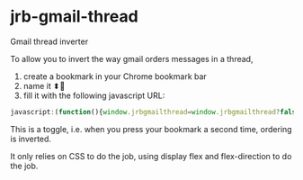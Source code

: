 # jrb-gmail-thread

Gmail thread inverter

To allow you to invert the way gmail orders messages in a thread, 
1. create a bookmark in your Chrome bookmark bar 
2. name it ⬍📧
2. fill it with the following javascript URL:

```javascript
javascript:(function(){window.jrbgmailthread=window.jrbgmailthread?false:true;const jrbdir=`column${window.jrbgmailthread?'-reverse':''}`;const jrbstyles=`div[role=list]:not(.brd){display:flex;flex-direction:${jrbdir}}div[role=listitem]{flex:0 0 auto}div[role=listitem].h7>div>div>div>div{display:flex;flex-direction:${jrbdir}}div[role=listitem].h7>div>div>div>div>div{flex:0 0 auto}.kQ{margin:1px}body:not([class])>div.bodycontainer>div.maincontent{display:flex;flex-direction:${jrbdir}}body:not([class])>div.bodycontainer>div.maincontent>table:nth-child(1){order:1;padding-bottom:5px;margin-bottom:10px;border-bottom-width:1px;border-color:gray;border-style:solid}div.amn{height:25px!important}div[role=listitem] .gB.xu{border-bottom:0!important}div[role=listitem].h7>div>div,div[role=listitem].kQ>div>div,div[role=listitem].kv>div>div{border-top:0!important;border-bottom:1px solid #d8d8d8!important}div[role=listitem].h7:last-child .adn{border-top:1px solid #d8d8d8!important;border-bottom:0 solid #d8d8d8!important;padding-top:5px!important;margin-top:10px!important}.h7.ie .gA>.gB>.ip{padding:5px 0!important}.h7.ie .gA>.gB>.ip .brb{margin-bottom:14px!important;padding-bottom:3px!important}.Bk td.I5>form.bAs>div:nth-child(1){height:0!important}.Bk td.I5>form.bAs>div:nth-child(2){position:static!important}.Bk div.ajn.azy{position:static!important}`;if(document.createStyleSheet){document.createStyleSheet(`javascript:'${jrbstyles}'`);}else{const style=document.createElement('link');style.rel='stylesheet';style.href=`data:text/css,${escape(jrbstyles)}`;document.getElementsByTagName("head")[0].appendChild(style);}})();
```

This is a toggle, i.e. when you press your bookmark a second time, ordering is inverted.

It only relies on CSS to do the job, using display flex and flex-direction to do the job.
